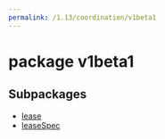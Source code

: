 ```yaml
---
permalink: /1.13/coordination/v1beta1
---
```


# package v1beta1



## Subpackages

* [lease](coordination-v1beta1-lease.md)
* [leaseSpec](coordination-v1beta1-leaseSpec.md)